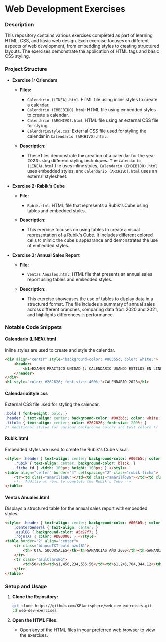# Web Development Exercises

### Description

This repository contains various exercises completed as part of learning HTML, CSS, and basic web design. Each exercise focuses on different aspects of web development, from embedding styles to creating structured layouts. The exercises demonstrate the application of HTML tags and basic CSS styling.

### Project Structure

- **Exercise 1: Calendars**
  - **Files:**
    - `Calendario (LINEA).html`: HTML file using inline styles to create a calendar.
    - `Calendario (EMBEBIDO).html`: HTML file using embedded styles to create a calendar.
    - `Calendario (ARCHIVO).html`: HTML file using an external CSS file for styling.
    - `CalendarioStyle.css`: External CSS file used for styling the calendar in `Calendario (ARCHIVO).html`.

  - **Description:**
    - These files demonstrate the creation of a calendar for the year 2023 using different styling techniques. The `Calendario (LINEA).html` file uses inline styles, `Calendario (EMBEBIDO).html` uses embedded styles, and `Calendario (ARCHIVO).html` uses an external stylesheet.

- **Exercise 2: Rubik's Cube**
  - **File:**
    - `Rubik.html`: HTML file that represents a Rubik's Cube using tables and embedded styles.

  - **Description:**
    - This exercise focuses on using tables to create a visual representation of a Rubik's Cube. It includes different colored cells to mimic the cube's appearance and demonstrates the use of embedded styles.

- **Exercise 3: Annual Sales Report**
  - **File:**
    - `Ventas Anuales.html`: HTML file that presents an annual sales report using tables and embedded styles.

  - **Description:**
    - This exercise showcases the use of tables to display data in a structured format. The file includes a summary of annual sales across different branches, comparing data from 2020 and 2021, and highlights differences in performance.

### Notable Code Snippets

#### Calendario (LINEA).html
Inline styles are used to create and style the calendar.

```html
<div align="center" style="background-color: #003b5c; color: white;">
    <header>
        <h1>EXAMEN PRACTICO UNIDAD 2: CALENDARIO USANDO ESTILOS EN LINEA</h1>
    </header>
</div>
<h1 style="color: #262626; font-size: 400%;">CALENDARIO 2023</h1>
```

#### CalendarioStyle.css

External CSS file used for styling the calendar.

```css
.bold { font-weight: bold; }
.header { text-align: center; background-color: #003b5c; color: white; }
.titulo { text-align: center; color: #262626; font-size: 200%; }
/* Additional styles for various background colors and text colors */
```

#### Rubik.html

Embedded styles are used to create the Rubik's Cube visual.

```html
<style> .header { text-align: center; background-color: #003b5c; color: white; }
    .rubik { text-align: center; background-color: black; }
    .ficha td { width: 100px; height: 100px; } </style>
<table align="center" border="4" cellspacing="2" class="rubik ficha">
    <tr><td class="amarilloBG"></td><td class="amarilloBG"></td><td class="cafeBG"></td></tr>
    <!-- Additional rows to complete the Rubik's Cube -->
</table>
``` 

#### Ventas Anuales.html

Displays a structured table for the annual sales report with embedded styles.

```html
<style> .header { text-align: center; background-color: #003b5c; color: white; }
    .centerGeneral { text-align: center; }
    .azulBG { background-color: #5c97f7; }
    .rojoTXT { color: #b80000; } </style>
<table border="2" align="center">
    <tr class="blancoTXT bold azulBG">
        <th>TOTAL SUCURSALES</th><th>GANANCIAS AÑO 2020</th><th>GANANCIAS AÑO $ 2021</th><th>DIFERENCIAS</th>
    </tr>
    <tr class="azulClaroBG">
        <td>50</td><td>$1,456,234,556.56</td><td>$1,246,704,344.12</td><td class="rojoTXT bold">-$209,530,212.44</td>
    </tr>
</table>
 ```

### Setup and Usage

1.  **Clone the Repository:**
    
	```sh
    git clone https://github.com/KPlanisphere/web-dev-exercises.git
    cd web-dev-exercises
    ```
    
2.  **Open the HTML Files:**
    
    -   Open any of the HTML files in your preferred web browser to view the exercises.
